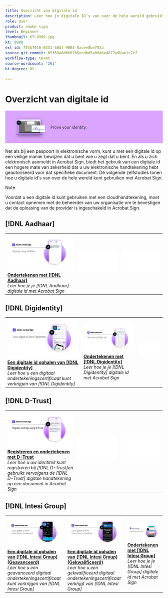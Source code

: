 ```yaml
---
title: Overzicht van digitale id
description: Leer hoe je digitale ID’s van over de hele wereld gebruikt met Acrobat Sign
role: User
product: adobe sign
level: Beginner
thumbnail: KT-8990.jpg
kt: 8990
exl-id: 753b7016-6331-40df-9003-5acee8be752a
source-git-commit: b5f60a8d6607b5ecdbd5a0da6e4877a9bae1c2cf
workflow-type: tm+mt
source-wordcount: '261'
ht-degree: 0%

---
```


# Overzicht van digitale id

![Digitale-id-afbeelding ondertekenen](../assets/Hero-DigitalID.png)

Net als bij een paspoort in elektronische vorm, kunt u met een digitale id op een veilige manier bewijzen dat u bent wie u zegt dat u bent. En als u zich elektronisch aanmeldt in Acrobat Sign, biedt het gebruik van een digitale id een hogere mate van zekerheid dat u uw elektronische handtekening hebt geautoriseerd voor dat specifieke document. De volgende zelfstudies tonen hoe u digitale id&#39;s van over de hele wereld kunt gebruiken met Acrobat Sign.

>[!NOTE]
>
>Voordat u een digitale id kunt gebruiken met een cloudhandtekening, moet u contact opnemen met de beheerder van uw organisatie om te bevestigen dat de oplossing van de provider is ingeschakeld in Acrobat Sign.

## [!DNL Aadhaar]

<table style="table-layout:fixed">
<tr>
 <td>
    <a href="aadhaar-sign.md">
      <img alt="Ondertekenen met [!DNL Aadhaar]" src="assets/Aadhaarsign_1280.png" />
    </a>
    <div>
    <a href="aadhaar-sign.md"><strong>Ondertekenen met [!DNL Aadhaar]</strong></a>
    </div>
    <em>Leer hoe je je [!DNL Aadhaar] digitale id met Acrobat Sign</em>
    <br>
  </td>
  <td>
    <img alt="Spacer" src="../assets/Whitespacer.png" />
    <div>
    <br>
  </td>
  <td>
    <img alt="Spacer" src="../assets/Whitespacer.png" />
    <div>
    <br>
  </td>
</tr>
</table>

## [!DNL Digidentity]

<table style="table-layout:fixed">
<tr>
 <td>
    <a href="digidentity-reg.md">
      <img alt="Een digitale id ophalen van [!DNL Digidentity]" src="assets/Digidentityreg_1280.png" />
    </a>
    <div>
    <a href="digidentity-reg.md"><strong>Een digitale id ophalen van [!DNL Digidentity]</strong></a>
    </div>
    <em>Leer hoe u een digitaal ondertekeningscertificaat kunt verkrijgen van [!DNL Digidentity]</em>
    <br>
  </td>
  <td>
    <a href="digidentity-sign.md">
      <img alt="Ondertekenen met [!DNL Digidentity]" src="assets/Digidentitysign_1280.png" />
    </a>
    <div>
    <a href="digidentity-sign.md"><strong>Ondertekenen met [!DNL Digidentity]</strong></a>
    </div>
    <em>Leer hoe je je [!DNL Digidentity] digitale id met Acrobat Sign</em>
    <br>
  </td>
  <td>
    <img alt="Spacer" src="../assets/Whitespacer.png" />
    <div>
    <br>
  </td>
</tr>
</table>

## [!DNL D-Trust]

<table style="table-layout:fixed">
<tr>
  <td>
    <a href="d-trust.md">
      <img alt="Registreren en ondertekenen met D-Trust" src="assets/Dtrust.png" />
    </a>
    <div>
    <a href="d-trust.md"><strong>Registreren en ondertekenen met D-Trust</strong></a>
    </div>
    <em>Leer hoe u uw identiteit kunt registreren bij [!DNL D-Trust]en gebruikt vervolgens de [!DNL D-Trust] digitale handtekening op een document in Acrobat Sign</em>
    <br>
  </td>
  <td>
    <img alt="Spacer" src="../assets/Whitespacer.png" />
    <div>
    <br>
  </td>
  <td>
    <img alt="Spacer" src="../assets/Whitespacer.png" />
    <div>
    <br>
  </td>
  </tr>
  </table>

## [!DNL Intesi Group]

<table style="table-layout:fixed">
<tr>
  <td>
    <a href="intesi-advanced.md">
      <img alt="Een digitale id ophalen van Intesi Group (geavanceerd)" src="assets/IntesiAdvanced_1280.png" />
    </a>
    <div>
    <a href="intesi-advanced.md"><strong>Een digitale id ophalen van [!DNL Intesi Group] (Geavanceerd)</strong></a>
    </div>
    <em>Leer hoe u een geavanceerd digitaal ondertekeningscertificaat kunt verkrijgen van [!DNL Intesi Group]</em>
    <br>
  </td>
  <td>
    <a href="intesi-qualified.md">
      <img alt="Een digitale id ophalen van [!DNL Intesi Group] (Gekwalificeerd)" src="assets/IntesiQualified_1280.png" />
    </a>
    <div>
    <a href="intesi-qualified.md"><strong>Een digitale id ophalen van [!DNL Intesi Group] (Gekwalificeerd)</strong></a>
    </div>
    <em>Leer hoe u een gekwalificeerd digitaal ondertekeningscertificaat verkrijgt van [!DNL Intesi Group]</em>
    <br>
  </td>
  <td>
    <a href="intesi-sign.md">
      <img alt="Ondertekenen met Intesi Group" src="assets/IntesiSign_1280.png" />
    </a>
    <div>
    <a href="intesi-sign.md"><strong>Ondertekenen met [!DNL Intesi Group]</strong></a>
    </div>
    <em>Leer hoe je je [!DNL Intesi Group] digitale id met Acrobat Sign</em>
    <br>
  </td>
</tr>
</table>
